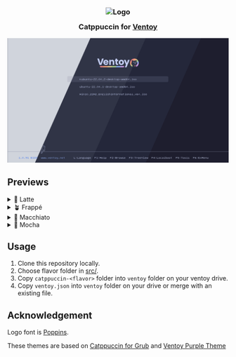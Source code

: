 <h3 align="center">
  <img src="https://raw.githubusercontent.com/catppuccin/catppuccin/main/assets/logos/exports/1544x1544_circle.png" width="100" alt="Logo"/><br/>
  <img src="https://raw.githubusercontent.com/catppuccin/catppuccin/main/assets/misc/transparent.png" height="30" width="0px"/>
  Catppuccin for <a href="https://www.ventoy.net/en/index.html">Ventoy</a>
  <img src="https://raw.githubusercontent.com/catppuccin/catppuccin/main/assets/misc/transparent.png" height="30" width="0px"/>
</h3>

<p align="center">
 <img src="assets/preview.png"/>
</p>

## Previews

<details>
<summary>🌻 Latte</summary>
  <img src="assets/latte-scaled.png"/>
</details>
<details>
<summary>🪴 Frappé</summary>
  <img src="assets/frappe-scaled.png"/>
</details>
<details>
<summary>🌺 Macchiato</summary>
  <img src="assets/macchiato-scaled.png"/>
</details>
<details>
<summary>🌿 Mocha</summary>
  <img src="assets/mocha-scaled.png"/>
</details>

## Usage

1. Clone this repository locally.
2. Choose flavor folder in [src/](src).
3. Copy `catppuccin-<flavor>` folder into `ventoy` folder on your ventoy drive. 
4. Copy `ventoy.json` into `ventoy` folder on your drive or merge with an existing file.


## Acknowledgement

Logo font is [Poppins](https://fonts.google.com/specimen/Poppins).

These themes are based on [Catppuccin for Grub](https://github.com/catppuccin/grub) and [Ventoy Purple Theme](https://github.com/odiegoduarte/ventoy-purple-theme)
